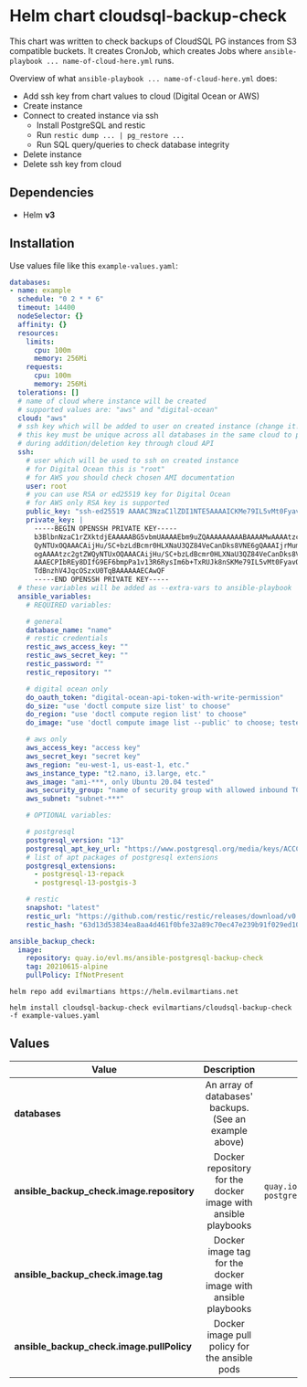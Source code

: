 # Helm chart cloudsql-backup-check

This chart was written to check backups of CloudSQL PG instances from S3 compatible buckets.
It creates CronJob, which creates Jobs where `ansible-playbook ... name-of-cloud-here.yml` runs.

Overview of what `ansible-playbook ... name-of-cloud-here.yml` does:
- Add ssh key from chart values to cloud (Digital Ocean or AWS)
- Create instance
- Connect to created instance via ssh
	- Install PostgreSQL and restic
	- Run `restic dump ... | pg_restore ...`
	- Run SQL query/queries to check database integrity
- Delete instance
- Delete ssh key from cloud

## Dependencies

* Helm **v3**

## Installation

Use values file like this `example-values.yaml`:

```yaml
databases:
- name: example
  schedule: "0 2 * * 6"
  timeout: 14400
  nodeSelector: {}
  affinity: {}
  resources:
    limits:
      cpu: 100m
      memory: 256Mi
    requests:
      cpu: 100m
      memory: 256Mi
  tolerations: []
  # name of cloud where instance will be created
  # supported values are: "aws" and "digital-ocean"
  cloud: "aws"
  # ssh key which will be added to user on created instance (change it!)
  # this key must be unique across all databases in the same cloud to prevent conficts
  # during addition/deletion key through cloud API
  ssh:
    # user which will be used to ssh on created instance
    # for Digital Ocean this is "root"
    # for AWS you should check chosen AMI documentation
    user: root
    # you can use RSA or ed25519 key for Digital Ocean
    # for AWS only RSA key is supported
    public_key: "ssh-ed25519 AAAAC3NzaC1lZDI1NTE5AAAAICKMe79IL5vMt0FyavQctc1pTdBnzhV4JqcOSzxU0TqB"
    private_key: |
      -----BEGIN OPENSSH PRIVATE KEY-----
      b3BlbnNzaC1rZXktdjEAAAAABG5vbmUAAAAEbm9uZQAAAAAAAAABAAAAMwAAAAtzc2gtZW
      QyNTUxOQAAACAijHu/SC+bzLdBcmr0HLXNaU3QZ84VeCanDks8VNE6gQAAAIjrMumi6zLp
      ogAAAAtzc2gtZWQyNTUxOQAAACAijHu/SC+bzLdBcmr0HLXNaU3QZ84VeCanDks8VNE6gQ
      AAAECPIbREy8DIfG9EF6bmpPa1v13R6RysIm6b+TxRUJk8nSKMe79IL5vMt0FyavQctc1p
      TdBnzhV4JqcOSzxU0TqBAAAAAAECAwQF
      -----END OPENSSH PRIVATE KEY-----
  # these variables will be added as --extra-vars to ansible-playbook
  ansible_variables:
    # REQUIRED variables:

    # general
    database_name: "name"
    # restic credentials
    restic_aws_access_key: ""
    restic_aws_secret_key: ""
    restic_password: ""
    restic_repository: ""

    # digital ocean only
    do_oauth_token: "digital-ocean-api-token-with-write-permission"
    do_size: "use 'doctl compute size list' to choose"
    do_region: "use 'doctl compute region list' to choose"
    do_image: "use 'doctl compute image list --public' to choose; tested only with Ubuntu 20.04"

    # aws only
    aws_access_key: "access key"
    aws_secret_key: "secret key"
    aws_region: "eu-west-1, us-east-1, etc."
    aws_instance_type: "t2.nano, i3.large, etc."
    aws_image: "ami-***, only Ubuntu 20.04 tested"
    aws_security_group: "name of security group with allowed inbound TCP traffic on port 22"
    aws_subnet: "subnet-***"

    # OPTIONAL variables:

    # postgresql
    postgresql_version: "13"
    postgresql_apt_key_url: "https://www.postgresql.org/media/keys/ACCC4CF8.asc"
    # list of apt packages of postgresql extensions
    postgresql_extensions:
      - postgresql-13-repack
      - postgresql-13-postgis-3

    # restic
    snapshot: "latest"
    restic_url: "https://github.com/restic/restic/releases/download/v0.12.0/restic_0.12.0_linux_amd64.bz2"
    restic_hash: "63d13d53834ea8aa4d461f0bfe32a89c70ec47e239b91f029ed10bd88b8f4b80"

ansible_backup_check:
  image:
    repository: quay.io/evl.ms/ansible-postgresql-backup-check
    tag: 20210615-alpine
    pullPolicy: IfNotPresent
```

```shell
helm repo add evilmartians https://helm.evilmartians.net

helm install cloudsql-backup-check evilmartians/cloudsql-backup-check -f example-values.yaml
```

## Values

| Value | Description | Default |
|-------|:-----------:|--------:|
|**databases**|An array of databases' backups. (See an example above)||
|**ansible\_backup\_check.image.repository**|Docker repository for the docker image with ansible playbooks|`quay.io/evl.ms/ansible-postgresql-backup-check`|
|**ansible\_backup\_check.image.tag**|Docker image tag for the docker image with ansible playbooks|`20210615-alpine`|
|**ansible\_backup\_check.image.pullPolicy**|Docker image pull policy for the ansible pods|`IfNotPresent`|
